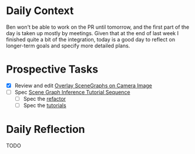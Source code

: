 # Daily Context

Ben won't be able to work on the PR until tomorrow, and the first part of the
day is taken up mostly by meetings. Given that at the end of last week I
finished quite a bit of the integration, today is a good day to reflect on
longer-term goals and specify more detailed plans.

# Prospective Tasks

* [X] Review and edit [Overlay SceneGraphs on Camera Image](OverlaySceneGraphOnCameraImage.md)
* [ ] Spec [Scene Graph Inference Tutorial Sequence](SceneGraphInferenceTutorialSequence.md)
    * [ ] Spec the [refactor](RefactorDerenderingUsingGenSceneGraphs.md)
    * [ ] Spec the [tutorials](ImplementTutorialSequence.md)

# Daily Reflection

TODO
